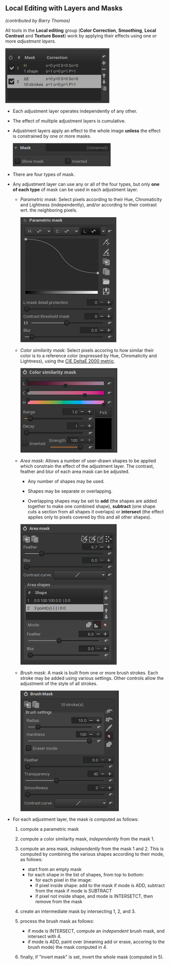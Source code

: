 ## Local Editing with Layers and Masks
*(contributed by Barry Thomas)*

All tools in the **Local editing** group (**Color Correction**, **Smoothing**, **Local Contrast** and **Texture Boost**) work by applying their effects using one or more *adjustment layers*.

![List of adjustment layers](resources/layers-list.png)
    
* Each adjustment layer operates independently of any other.

* The effect of multiple adjustment layers is cumulative. 

* Adjustment layers apply an effect to the whole image **unless** the effect is constrained by one or more masks. 

  ![Layer mask](resources/mask-global.png)

* There are four types of mask.

* Any adjustment layer can use any or all of the four types, but only **one of each type** of mask can be used in each adjustment layer. 

    - *Parametric mask*: Select pixels according to their Hue, Chromaticity and Lightness (independently), and/or according to their contrast wrt. the neighboring pixels.

      ![Parametric mask](resources/parametric-mask.png)

    - *Color similarity mask*: Select pixels accoring to how similar their color is to a reference color (expressed by Hue, Chromaticity and Lightness), using the [CIE DeltaE 2000 metric](https://en.wikipedia.org/wiki/Color_difference#CIEDE2000). 

      ![Color similarity mask](resources/deltaE-mask.png)

    - *Area mask*: Allows a number of user-drawn shapes to be applied which constrain the effect of the adjustment layer. The contrast, feather and blur of each area mask can be adjusted. 

        * Any number of shapes may be used. 

        * Shapes may be separate or overlapping.

        * Overlapping shapes may be set to **add** (the shapes are added together to make one combined shape), **subtract** (one shape cuts a section from all shapes it overlaps) or **intersect** (the effect applies only to pixels covered by this and all other shapes).

      ![Area mask](resources/area-mask.png)

    - *Brush mask*: A mask is built from one or more brush strokes. Each stroke may be added using various settings. Other controls allow the adjustment of the style of all strokes.

      ![Brush mask](resources/brush-mask.png)

* For each adjustment layer, the mask is computed as follows:

    1. compute a parametric mask
    2. compute a color similarity mask, *independently* from the mask 1.
    3. compute an area mask, *independently* from the mask 1 and 2. This is computed by combining the various shapes according to their mode, as follows:
        - start from an empty mask
        - for each shape in the list of shapes, from top to bottom:
            - for each pixel in the image:
            - if pixel inside shape: add to the mask if mode is ADD, subtract from the mask if mode is SUBTRACT
            - if pixel not inside shape, and mode is INTERSETCT, then remove from the mask

    4. create an intermediate mask by intersecting 1, 2, and 3.
    5. process the brush mask as follows:
        - if mode is INTERSECT, compute an *independent* brush mask, and intersect with 4.
        - if mode is ADD, paint over (meaning add or erase, accoring to the brush mode) the mask computed in 4.

    6. finally, if "invert mask" is set, invert the whole mask (computed in 5).
